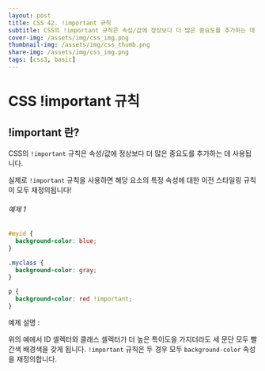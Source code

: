 ```yaml
---
layout: post
title: CSS 42. !important 규칙
subtitle: CSS의 !important 규칙은 속성/값에 정상보다 더 많은 중요도를 추가하는 데 사용됩니다.
cover-img: /assets/img/css_img.png
thumbnail-img: /assets/img/css_thumb.png
share-img: /assets/img/css_img.png
tags: [css3, basic]
---
```


# CSS !important 규칙

## !important 란?

CSS의 ```!important``` 규칙은 속성/값에 정상보다 더 많은 중요도를 추가하는 데 사용됩니다.

실제로 ```!important``` 규칙을 사용하면 해당 요소의 특정 속성에 대한 이전 스타일링 규칙이 모두 재정의됩니다!

###### 예제 1

```css
#myid {
  background-color: blue;
}

.myclass {
  background-color: gray;
}

p {
  background-color: red !important;
}
```

예제 설명 : 

위의 예에서 ID 셀렉터와 클래스 셀렉터가 더 높은 특이도을 가지더라도 세 문단 모두 빨간색 배경색을 갖게 됩니다. ```!important``` 규칙은 두 경우 모두 ```background-color``` 속성을 재정의합니다.
